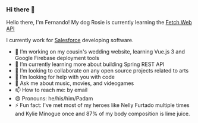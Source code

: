 ### Hi there 👋

Hello there, I'm Fernando! My dog Rosie is currently learning the [Fetch Web API](https://developer.mozilla.org/en-US/docs/Web/API/Fetch_API)

I currently work for [Salesforce](https://salesforce.com) developing software.

- 🔭 I’m working on my cousin's wedding website, learning Vue.js 3 and Google Firebase deployment tools
- 🌱 I’m currently learning more about building Spring REST API
- 👯 I’m looking to collaborate on any open source projects related to arts
- 🤔 I’m looking for help with you with code
- 💬 Ask me about music, movies, and videogames 
- 📫 How to reach me: by email
- 😄 Pronouns: he/his/him/Padam
- ⚡ Fun fact: I've met most of my heroes like Nelly Furtado multiple times and Kylie Minogue once and 87% of my body composition is lime juice.
